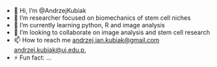 - 👋 Hi, I’m @AndrzejKubiak
- 👀 I’m researcher focused on biomechanics of stem cell niches
- 🌱 I’m currently learning python, R and image analysis
- 💞️ I’m looking to collaborate on image analysis and stem cell research
- 📫 How to reach me andrzej.jan.kubiak@gmail.com andrzej.kubiak@uj.edu.p, 
- ⚡ Fun fact: ...

<!---
AndrzejKubiak/AndrzejKubiak is a ✨ special ✨ repository because its `README.md` (this file) appears on your GitHub profile.
You can click the Preview link to take a look at your changes.
--->
